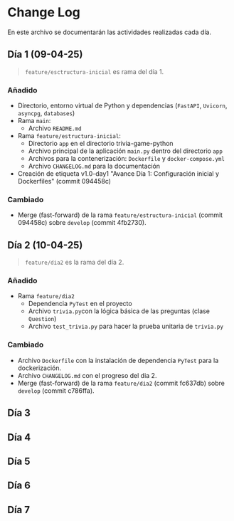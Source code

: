 # Change Log

En este archivo se documentarán las actividades realizadas cada día.

## Día 1 (09-04-25)

> `feature/esctructura-inicial` es rama del día 1.

### Añadido

- Directorio, entorno virtual de Python y dependencias (`FastAPI`, `Uvicorn`, `asyncpg`, `databases`)
- Rama `main`:
    - Archivo `README.md`
- Rama `feature/estructura-inicial`:
    - Directorio `app` en el directorio trivia-game-python
    - Archivo principal de la aplicación `main.py` dentro del directorio `app`
    - Archivos para la contenerización: `Dockerfile` y `docker-compose.yml`
    - Archivo `CHANGELOG.md` para la documentación 
-  Creación de etiqueta v1.0-day1 "Avance Día 1: Configuración inicial y Dockerfiles" (commit 094458c)

### Cambiado

- Merge (fast-forward) de la rama `feature/estructura-inicial` (commit 094458c) sobre `develop` (commit 4fb2730).

## Día 2 (10-04-25)

> `feature/dia2` es la rama del día 2.

### Añadido

- Rama `feature/dia2`
    - Dependencia `PyTest` en el proyecto
    - Archivo `trivia.py`con la lógica básica de las preguntas (clase `Question`)
    - Archivo `test_trivia.py` para hacer la prueba unitaria de `trivia.py`

### Cambiado

- Archivo `Dockerfile` con la instalación de dependencia `PyTest` para la dockerización.
- Archivo `CHANGELOG.md` con el progreso del dia 2.
- Merge (fast-forward) de la rama `feature/dia2` (commit fc637db) sobre `develop` (commit c786ffa).


## Día 3
## Día 4
## Día 5
## Día 6
## Día 7
